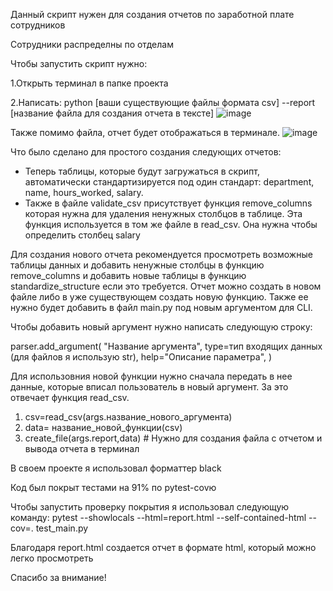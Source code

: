Данный скрипт нужен для создания отчетов по заработной плате сотрудников

Сотрудники распределны по отделам

Чтобы запустить скрипт нужно:
  
  1.Открыть терминал в папке проекта
 
  2.Написать: python [ваши существующие файлы формата csv] --report [название файла для создания отчета в тексте]
  ![image](https://github.com/user-attachments/assets/68c8fad3-f6da-4e29-965a-d6b9c7eddb81)
  
  Также помимо файла, отчет будет отображаться в терминале.
  ![image](https://github.com/user-attachments/assets/f0300b65-f97f-4b39-b39a-820a624806f9)


Что было сделано для простого создания следующих отчетов:
  * Теперь таблицы, которые будут загружаться в скрипт, автоматически стандартизируется под один стандарт: department, name, hours_worked, salary.
  * Также в файле validate_csv присутствует функция remove_columns которая нужна для удаления ненужных столбцов в таблице. Эта функция используется в том же файле в read_csv. Она нужна чтобы определить столбец salary

Для создания нового отчета рекомендуется просмотреть возможные таблицы данных и добавить ненужные столбцы в функцию remove_columns и добавить новые таблицы в функцию standardize_structure если это требуется.
Отчет можно создать в новом файле либо в уже существующем создать новую функцию. Также ее нужно будет добавить в файл main.py под новым аргументом для CLI.

Чтобы добавить новый аргумент нужно написать следующую строку:

parser.add_argument(
        "Название аргумента",
        type=тип входящих данных (для файлов я использую str),
        help="Описание параметра",
        )

Для использовния новой функции нужно сначала передать в нее данные, которые вписал пользователь в новый аргумент. За это отвечает функция read_csv.

1. csv=read_csv(args.название_нового_аргумента)
2. data= название_новой_функции(csv)
3. create_file(args.report,data) # Нужно для создания файла с отчетом и вывода отчета в терминал


В своем проекте я использовал форматтер black

Код был покрыт тестами на 91% по pytest-covю

Чтобы запустить проверку покрытия я использовал следующую команду: pytest --showlocals --html=report.html --self-contained-html --cov=. test_main.py

Благодаря report.html создается отчет в формате html, который можно легко просмотреть

Спасибо за внимание!
